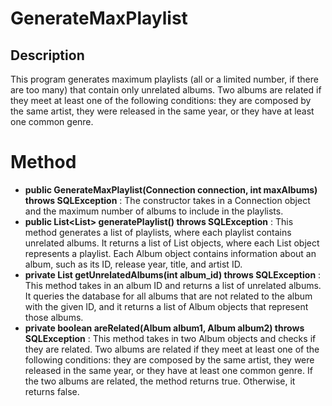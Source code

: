 # GenerateMaxPlaylist
## Description
This program generates maximum playlists (all or a limited number, if there are too many) that contain only unrelated albums. Two albums are related if they meet at least one of the following conditions: they are composed by the same artist, they were released in the same year, or they have at least one common genre.

# Method
- __public GenerateMaxPlaylist(Connection connection, int maxAlbums) throws SQLException__ : The constructor takes in a Connection object and the maximum number of albums to include in the playlists.
- __public List<List<Album>> generatePlaylist() throws SQLException__ : This method generates a list of playlists, where each playlist contains unrelated albums. It returns a list of List<Album> objects, where each List<Album> object represents a playlist. Each Album object contains information about an album, such as its ID, release year, title, and artist ID.
- __private List<Album> getUnrelatedAlbums(int album_id) throws SQLException__ : This method takes in an album ID and returns a list of unrelated albums. It queries the database for all albums that are not related to the album with the given ID, and it returns a list of Album objects that represent those albums.
- __private boolean areRelated(Album album1, Album album2) throws SQLException__ : This method takes in two Album objects and checks if they are related. Two albums are related if they meet at least one of the following conditions: they are composed by the same artist, they were released in the same year, or they have at least one common genre. If the two albums are related, the method returns true. Otherwise, it returns false.
